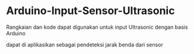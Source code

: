 # Arduino-Input-Sensor-Ultrasonic

Rangkaian dan kode dapat digunakan untuk input Ultrasonic dengan basis Arduino


dapat di aplikasikan sebagai pendeteksi jarak benda dari sensor
